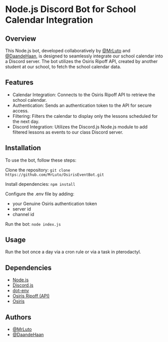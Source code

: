 
# Node.js Discord Bot for School Calendar Integration



## Overview
This Node.js bot, developed collaboratively by [@MrLuto](https://github.com/MrLuto) and [@DaandeHaan](https://github.com/DaandeHaan), is designed to seamlessly integrate our school calendar into a Discord server. The bot utilizes the Osiris Ripoff API, created by another student at our school, to fetch the school calendar data.
## Features 

- Calendar Integration: Connects to the Osiris Ripoff API to retrieve the school calendar.
- Authentication: Sends an authentication token to the API for secure access.
- Filtering: Filters the calendar to display only the lessons scheduled for the next day.
- Discord Integration: Utilizes the Discord.js Node.js module to add filtered lessons as events to our class Discord server.

## Installation

To use the bot, follow these steps:

Clone the repository: ```git clone https://github.com/MrLuto/OsirisEventBot.git```

Install dependencies: ```npm install```

Configure the .env file by adding: 
- your Genuine Osiris authentication token
- server id 
- channel id

Run the bot: ```node index.js```
    
## Usage

Run the bot once a day via a cron rule or via a task in pterodactyl.


## Dependencies

 - [Node.js](https://nodejs.org/)
 - [Discord.js](https://discord.js.org/)
 - [dot-env](https://www.npmjs.com/package/dotenv)
 - [Osiris Ripoff (API)](https://osiris.rainger.nl/)
 - [Osiris](https://roca12.osiris-student.nl/)


## Authors

- [@MrLuto](https://github.com/MrLuto)
- [@DaandeHaan](https://github.com/DaandeHaan)

